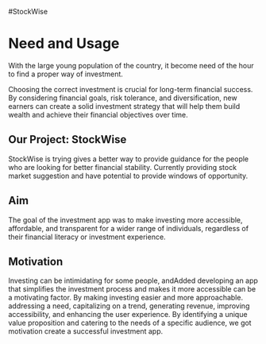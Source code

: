 #StockWise

# Need and Usage

With the large young population of the country, it become need of the hour to find a proper way of investment.

Choosing the correct investment is crucial for long-term financial success. By considering financial goals, risk tolerance, and diversification, new earners can create a solid investment strategy that will help them build wealth and achieve their financial objectives over time.

## Our Project: StockWise

StockWise is trying gives a better way to provide guidance for the people who are looking for better financial stability. Currently providing stock market suggestion and have potential to provide windows of opportunity.

## Aim

The goal of the investment app was to make investing more accessible, affordable, and transparent for a wider range of individuals, regardless of their financial literacy or investment experience.

## Motivation

Investing can be intimidating for some people, andAdded developing an app that simplifies the investment process and makes it more accessible can be a motivating factor. By making investing easier and more approachable. addressing a need, capitalizing on a trend, generating revenue, improving accessibility, and enhancing the user experience. By identifying a unique value proposition and catering to the needs of a specific audience, we got motivation create a successful investment app.
